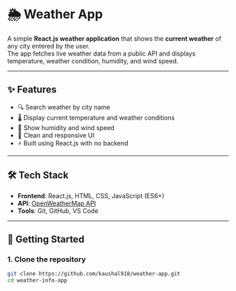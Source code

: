 # 🌦️ Weather App

A simple **React.js weather application** that shows the **current weather** of any city entered by the user.  
The app fetches live weather data from a public API and displays temperature, weather condition, humidity, and wind speed.

---

## ✨ Features

- 🔍 Search weather by city name  
- 🌡️ Display current temperature and weather conditions  
- 💨 Show humidity and wind speed  
- 🎨 Clean and responsive UI 
- ⚡ Built using React.js with no backend  

---

## 🛠️ Tech Stack

- **Frontend**: React.js, HTML, CSS, JavaScript (ES6+)  
- **API**: [OpenWeatherMap API](https://openweathermap.org/api) 
- **Tools**: Git, GitHub, VS Code

---

## 🚀 Getting Started

### 1. Clone the repository
```bash
git clone https://github.com/kaushal918/weather-app.git
cd weather-info-app

